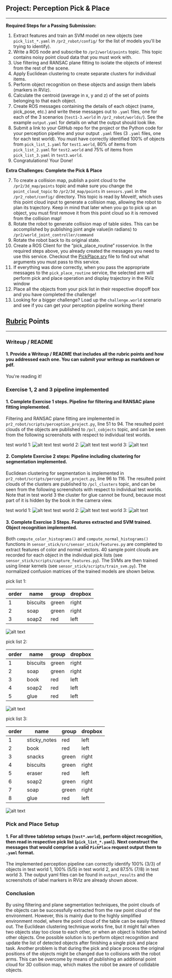 ## Project: Perception Pick & Place

---


**Required Steps for a Passing Submission:**
1. Extract features and train an SVM model on new objects (see `pick_list_*.yaml` in `/pr2_robot/config/` for the list of models you'll be trying to identify). 
2. Write a ROS node and subscribe to `/pr2/world/points` topic. This topic contains noisy point cloud data that you must work with.
3. Use filtering and RANSAC plane fitting to isolate the objects of interest from the rest of the scene.
4. Apply Euclidean clustering to create separate clusters for individual items.
5. Perform object recognition on these objects and assign them labels (markers in RViz).
6. Calculate the centroid (average in x, y and z) of the set of points belonging to that each object.
7. Create ROS messages containing the details of each object (name, pick_pose, etc.) and write these messages out to `.yaml` files, one for each of the 3 scenarios (`test1-3.world` in `/pr2_robot/worlds/`).  See the example `output.yaml` for details on what the output should look like.  
8. Submit a link to your GitHub repo for the project or the Python code for your perception pipeline and your output `.yaml` files (3 `.yaml` files, one for each test world).  You must have correctly identified 100% of objects from `pick_list_1.yaml` for `test1.world`, 80% of items from `pick_list_2.yaml` for `test2.world` and 75% of items from `pick_list_3.yaml` in `test3.world`.
9. Congratulations!  Your Done!


**Extra Challenges: Complete the Pick & Place**

7. To create a collision map, publish a point cloud to the `/pr2/3d_map/points` topic and make sure you change the `point_cloud_topic` to `/pr2/3d_map/points` in `sensors.yaml` in the `/pr2_robot/config/` directory. This topic is read by Moveit!, which uses this point cloud input to generate a collision map, allowing the robot to plan its trajectory.  Keep in mind that later when you go to pick up an object, you must first remove it from this point cloud so it is removed from the collision map!
8. Rotate the robot to generate collision map of table sides. This can be accomplished by publishing joint angle value(in radians) to `/pr2/world_joint_controller/command`
9. Rotate the robot back to its original state.
10. Create a ROS Client for the “pick_place_routine” rosservice.  In the required steps above, you already created the messages you need to use this service. Checkout the [PickPlace.srv](https://github.com/udacity/RoboND-Perception-Project/tree/master/pr2_robot/srv) file to find out what arguments you must pass to this service.
11. If everything was done correctly, when you pass the appropriate messages to the `pick_place_routine` service, the selected arm will perform pick and place operation and display trajectory in the RViz window
12. Place all the objects from your pick list in their respective dropoff box and you have completed the challenge!
13. Looking for a bigger challenge?  Load up the `challenge.world` scenario and see if you can get your perception pipeline working there!

[//]: # (Image References)

[image1]: ./misc_images/screenshot_t1_objects.png
[image2]: ./misc_images/screenshot_t2_objects.png
[image3]: ./misc_images/screenshot_t3_objects.png
[image4]: ./misc_images/screenshot_t1_objects_clustered.png
[image5]: ./misc_images/screenshot_t2_objects_clustered.png
[image6]: ./misc_images/screenshot_t3_objects_clustered.png
[image7]: ./misc_images/cm_norm_1.jpg
[image8]: ./misc_images/cm_norm_2.jpg
[image9]: ./misc_images/cm_norm_3.jpg


## [Rubric](https://review.udacity.com/#!/rubrics/1067/view) Points 

---
### Writeup / README

#### 1. Provide a Writeup / README that includes all the rubric points and how you addressed each one.  You can submit your writeup as markdown or pdf.  

You're reading it!

### Exercise 1, 2 and 3 pipeline implemented
#### 1. Complete Exercise 1 steps. Pipeline for filtering and RANSAC plane fitting implemented.

Filtering and RANSAC plane fitting are implemented in `pr2_robot/scripts/perception_project.py`, line 51 to 94. The resulted point clouds of the objects are published to `/pcl_cobjects` topic, and can be seen from the following screenshots with respect to individual test worlds.

test world 1:
![alt text][image1]
test world 2:
![alt text][image2]
test world 3:
![alt text][image3]

#### 2. Complete Exercise 2 steps: Pipeline including clustering for segmentation implemented.

Euclidean clustering for segmentation is implemented in `pr2_robot/scripts/perception_project.py`, line 96 to 116. The resulted point clouds of the clusters are published to `/pcl_clusters` topic, and can be seen from the following screenshots with respect to individual test worlds. Note that in test world 3 the cluster for glue cannot be found, because most part of it is hidden by the book in the camera view.

test world 1:
![alt text][image4]
test world 2:
![alt text][image5]
test world 3:
![alt text][image6]

#### 3. Complete Exercise 3 Steps.  Features extracted and SVM trained.  Object recognition implemented.

Both `compute_color_histograms()` and `compute_normal_histograms()` functions in `sensor_stick/src/sensor_stick/features.py` are completed to extract features of color and normal vectors. 40 sample point clouds are recorded for each object in the individual pick lists (see `sensor_stick/scripts/capture_features.py`). The SVMs are then trained using linear kernels (see `sensor_stick/scripts/train_svm.py`). The normalized confusion matrices of the trained models are shown below.

pick list 1:

order | name | group | dropbox
--- | --- | --- | ---
1 | biscuits | green | right
2 | soap | green | right
3 | soap2 | red | left

![alt text][image7]

pick list 2:
 
order | name | group | dropbox
--- | --- | --- | ---
1 | biscuits | green | right
2 | soap | green | right
3 | book | red | left
4 | soap2 | red | left
5 | glue | red | left

![alt text][image8]

pick list 3:
    
order | name | group | dropbox
--- | --- | --- | ---
1 | sticky_notes | red | left
2 | book | red | left
3 | snacks | green | right
4 | biscuits | green | right
5 | eraser | red | left
6 | soap2 | green | right
7 | soap | green | right
8 | glue | red | left    

![alt text][image9]

### Pick and Place Setup

#### 1. For all three tabletop setups (`test*.world`), perform object recognition, then read in respective pick list (`pick_list_*.yaml`). Next construct the messages that would comprise a valid `PickPlace` request output them to `.yaml` format.

The implemented perception pipeline can correctly identify 100% (3/3) of objects in test world 1, 100% (5/5) in test world 2, and 87.5% (7/8) in test world 3. The output yaml files can be found in `output_results` and the screenshots of label markers in RViz are already shown above.

### Conclusion

By using filtering and plane segmentation techniques, the point clouds of the objects can be successfully extracted from the raw point cloud of the environment. However, this is mainly due to the highly simplified environment model, where the point cloud of the table can be easily filtered out. The Euclidean clustering technique works fine, but it might fail when two objects stay too close to each other, or when an object is hidden behind other objects. One possible solution is to perform object recognition and  update the list of detected objects after finishing a single pick and place task. Another problem is that during the pick and place process the original positions of the objects might be changed due to collisions with the robot arms. This can be overcome by means of publishing an additional point cloud for 3D collision map, which makes the robot be aware of collidable objects.
